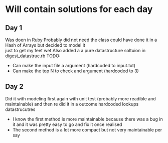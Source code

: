# Will contain solutions for each day

## Day 1

Was doen in Ruby
Probably did not need the class could have done it in a Hash of Arrays but decided to model it  
just to get my feet wet
Also added a a pure datastructure soltuion in digest_datastruc.rb
TODO:
 - Can make the input file a argument (hardcoded to input.txt)
 - Can make the top N to check and argument (hardcoded to 3)


 ## Day 2

Did it with modeling first again with unit test (probably more readible and maintainable) and then re did it in a outcome hardcoded lookups datastrucutres
 - I know the first method is more maintainable because there was a bug in it and it was pretty easy to go and fix it once realised
 - The second method is a lot more compact but not very maintainable per say